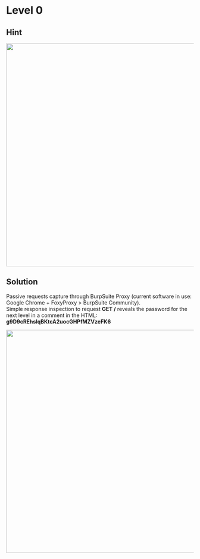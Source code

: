 # Level 0

## Hint

<img src="https://user-images.githubusercontent.com/110602224/234989254-eccce971-fbe5-4d36-a0d4-16bfb4614599.png" width=600 height=auto>

## Solution

Passive requests capture through BurpSuite Proxy (current software in use: Google Chrome + FoxyProxy > BurpSuite Community).  
Simple response inspection to request **GET /** reveals the password for the next level in a comment in the HTML: **g9D9cREhslqBKtcA2uocGHPfMZVzeFK6**

<img src="https://user-images.githubusercontent.com/110602224/234987629-face81d7-f416-4f34-9c7b-38a400f82daf.png" width=600 height=auto>
